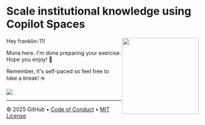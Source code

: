 # Scale institutional knowledge using Copilot Spaces

<img src="https://octodex.github.com/images/Professortocat_v2.png" align="right" height="200px" />

Hey franklin-11!

Mona here. I'm done preparing your exercise. Hope you enjoy! 💚

Remember, it's self-paced so feel free to take a break! ☕️

[![](https://img.shields.io/badge/Go%20to%20Exercise-%E2%86%92-1f883d?style=for-the-badge&logo=github&labelColor=197935)](https://github.com/franklin-11/skills-scale-institutional-knowledge-using-copilot-spaces/issues/1)

---

&copy; 2025 GitHub &bull; [Code of Conduct](https://www.contributor-covenant.org/version/2/1/code_of_conduct/code_of_conduct.md) &bull; [MIT License](https://gh.io/mit)

